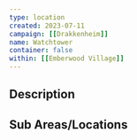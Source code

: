 ```yaml
---
type: location
created: 2023-07-11
campaign: [[Drakkenheim]]
name: Watchtower
container: false
within: [[Emberwood Village]]
---
```


## Description


## Sub Areas/Locations

<!-- QueryToSerialize: LIST FROM "TTRPG/Drakkenheim/Locations" WHERE within = "Watchtower" -->

